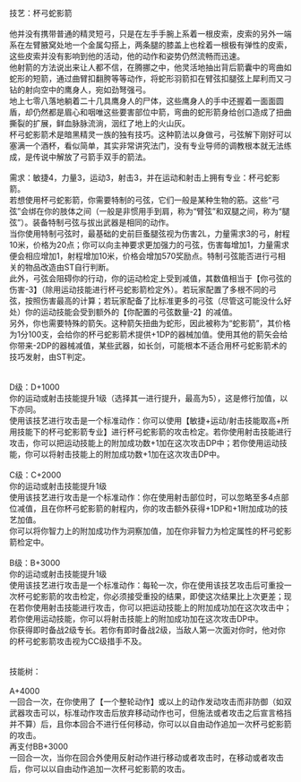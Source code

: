 <title>杯弓蛇影箭</title>
<meta name="GENERATOR" content="WinCHM">
<meta http-equiv="Content-Type" content="text/html; charset=gb2312">
<br>技艺：杯弓蛇影箭 
<br>
<br>他并没有携带普通的精灵短弓，只是在左手手腕上系着一根皮索，皮索的另外一端系在左臂腋窝处地一个金属勾搭上，两条腿的膝盖上也栓着一根极有弹性的皮索，这些皮索并没有影响到他的活动，他的动作和姿势仍然流畅而迅速。 
<br>他射箭的方法说出来让人都不信，在腾挪之中，他灵活地抽出背后箭囊中的弯曲如蛇形的短箭，通过曲臂扣翻胯等等动作，将蛇形羽箭扣在臂弦扣腿弦上犀利而又刁钻的射向空中的鹰身人，宛如劲弩强弓。 
<br>地上七零八落地躺着二十几具鹰身人的尸体，这些鹰身人的手中还握着一面面圆盾，却仍然都是眉心和咽唯这些要害部位中箭，弯曲的蛇形箭身给创口造成了扭曲撕裂的扩展，鲜血脉脉流淌，洇红了地上的火山灰。 
<br>杯弓蛇影箭术是暗黑精灵一族的独有技巧。这种箭法以身做弓，弓弦解下刚好可以塞满一个酒杯，看似简单，其实非常讲究法门，没有专业导师的调教根本就无法练成，是传说中解放了弓箭手双手的箭法。 
<br>
<br>需求：敏捷4，力量3，运动3，射击3，并在运动和射击上拥有专业：杯弓蛇影箭。 
<br>若想使用杯弓蛇影箭，你需要特制的弓弦，它们一般是某种生物的筋。这些“弓弦”会绑在你的肢体之间（一般是非惯用手到肩，称为“臂弦”和双腿之间，称为“腿弦”）。装备特制弓弦与拔出武器是相同的动作。
<br>当你使用特制弓弦时，最基础的史前巨蚤腿弦视为伤害2L，力量需求3的弓，射程10米，价格为20点；你可以向主神要求更加强力的弓弦，伤害每增加1，力量需求便会相应增加1，射程增加10米，价格会增加570奖励点。特制弓弦能否进行弓相关的物品改造由ST自行判断。
<br>此外，弓弦会阻碍你的行动，你的运动检定上受到减值，其数值相当于【你弓弦的伤害-3】（除用运动技能进行杯弓蛇影箭检定外）。若玩家配置了多根不同的弓弦，按照伤害最高的计算；若玩家配备了比标准更多的弓弦（尽管这可能没什么好处）你的运动技能会受到额外的【你配置的弓弦数量-2】的减值。 
<br>另外，你也需要特殊的箭矢。这种箭矢扭曲为蛇形，因此被称为“蛇影箭”，其价格为1分100支，会给你的杯弓蛇影箭术提供+1DP的器械加值。使用其他的箭矢会给你带来-2DP的器械减值，某些武器，如长剑，可能根本不适合用杯弓蛇影箭术的技巧发射，由ST判定。 
<br>
<br>
<br>D级：D+1000
<br>你的运动或射击技能提升1级（选择其一进行提升，最高为5），这是修行加值，以下亦同。 
<br>使用该技艺进行攻击是一个标准动作：你可以使用【敏捷+运动/射击技能取高+所用技能下的杯弓蛇影箭专业】进行杯弓蛇影箭的攻击检定。若你使用射击技能进行攻击，你可以把运动技能上的附加成功数+1加在这次攻击DP中；若你使用运动技能，你可以将射击技能上的附加成功数+1加在这次攻击DP中。
<br>
<br>C级：C+2000
<br>你的运动或射击技能提升1级
<br>使用该技艺进行攻击是一个标准动作：你在使用射击部位时，可以忽略至多4点部位减值，且在你杯弓蛇影箭的射程内，你的攻击额外获得+1DP和+1附加成功的技艺加值。 
<br>你可以将你智力上的附加成功作为洞察加值，加在你非智力为检定属性的杯弓蛇影箭检定中。
<br>
<br>B级：B+3000 
<br>你的运动或射击技能提升1级
<br>使用该技艺进行攻击是一个标准动作：每轮一次，你在使用该技艺攻击后可重投一次杯弓蛇影箭的攻击检定，你必须接受重投的结果，即使这次结果比上次更差；现在若你使用射击技能进行攻击，你可以把运动技能上的附加成功加在这次攻击中；若你使用运动技能，你可以将射击技能上的附加成功加在这次攻击DP中。
<br>你获得即时备战2级专长。若你有即时备战2级，当敌人第一次面对你时，他对你的杯弓蛇影箭攻击视为CC级措手不及。 
<br>
<br>
<br>技能树：
<br>
<br>A+4000
<br>一回合一次，在你使用了【一个整轮动作】或以上的动作发动攻击而非防御（如双武器攻击可以，标准动作攻击后放弃移动动作也可，但施法或者攻击之后宣言格挡并不算）后，且你本回合不进行任何移动，你可以以自由动作追加一次杯弓蛇影箭的攻击。
<br>再支付BB+3000
<br>一回合一次，当你在回合外使用反射动作进行移动或者攻击时，在移动或者攻击后，你可以以自由动作追加一次杯弓蛇影箭的攻击。